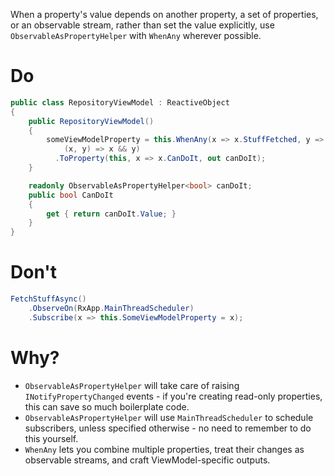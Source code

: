 When a property's value depends on another property, a set of properties, or an observable stream, rather than set the value explicitly, use `ObservableAsPropertyHelper` with `WhenAny` wherever possible.

# Do

```cs
public class RepositoryViewModel : ReactiveObject
{
    public RepositoryViewModel()
    {
        someViewModelProperty = this.WhenAny(x => x.StuffFetched, y => y.OtherStuffNotBusy, 
            (x, y) => x && y)
          .ToProperty(this, x => x.CanDoIt, out canDoIt);
    }

    readonly ObservableAsPropertyHelper<bool> canDoIt;
    public bool CanDoIt
    {
        get { return canDoIt.Value; }  
    }	
}
```

# Don't

```cs
FetchStuffAsync()
    .ObserveOn(RxApp.MainThreadScheduler)
    .Subscribe(x => this.SomeViewModelProperty = x);
```

# Why?

- `ObservableAsPropertyHelper` will take care of raising `INotifyPropertyChanged` events - if you're creating read-only properties, this can save so much boilerplate code.
- `ObservableAsPropertyHelper` will use `MainThreadScheduler` to schedule subscribers, unless specified otherwise - no need to remember to do this yourself.
- `WhenAny` lets you combine multiple properties, treat their changes as observable streams, and craft ViewModel-specific outputs.
